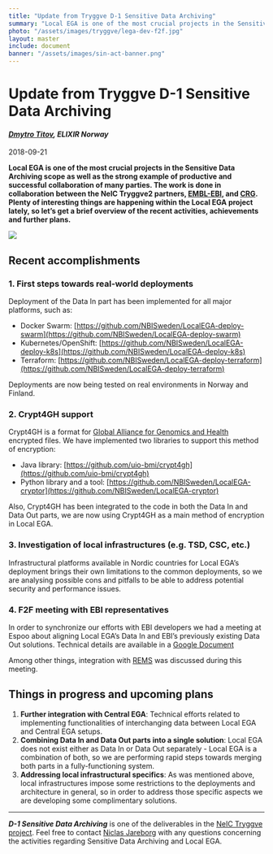 ```yaml
---
title: "Update from Tryggve D-1 Sensitive Data Archiving"
summary: "Local EGA is one of the most crucial projects in the Sensitive Data Archiving scope as well as the strong example of productive and successful collaboration of many parties. Plenty of interesting things are happening within the Local EGA project lately, so let’s get a brief overview of the recent activities, achievements and further plans."
photo: "/assets/images/tryggve/lega-dev-f2f.jpg"
layout: master
include: document
banner: "/assets/images/sin-act-banner.png"
---
```


Update from Tryggve D-1 Sensitive Data Archiving
===========================

#### _[Dmytro Titov](../../../people/dmytro-titov/), ELIXIR Norway_

2018-09-21

**Local EGA is one of the most crucial projects in the Sensitive Data Archiving scope as well as the strong example of productive and successful collaboration of many parties. The work is done in collaboration between the NeIC Tryggve2 partners, [EMBL-EBI](https://www.ebi.ac.uk/), and [CRG](http://www.crg.es/). Plenty of interesting things are happening within the Local EGA project lately, so let’s get a brief overview of the recent activities, achievements and further plans.**

<a href="../../../assets/images/tryggve/lega-dev-f2f.jpg" class="smallpic"><img src="../../../assets/images/tryggve/lega-dev-f2f.jpg"></a>

## Recent accomplishments

### 1. First steps towards real-world deployments

Deployment of the Data In part has been implemented for all major platforms, such as:
- Docker Swarm: [https://github.com/NBISweden/LocalEGA-deploy-swarm](https://github.com/NBISweden/LocalEGA-deploy-swarm)
- Kubernetes/OpenShift: [https://github.com/NBISweden/LocalEGA-deploy-k8s](https://github.com/NBISweden/LocalEGA-deploy-k8s)
- Terraform: [https://github.com/NBISweden/LocalEGA-deploy-terraform](https://github.com/NBISweden/LocalEGA-deploy-terraform) 

Deployments are now being tested on real environments in Norway and Finland. 

### 2. Crypt4GH support

Crypt4GH is a format for [Global Alliance for Genomics and Health](https://www.ga4gh.org/) encrypted files. We have implemented two libraries to support this method of encryption:

* Java library: [https://github.com/uio-bmi/crypt4gh](https://github.com/uio-bmi/crypt4gh)
* Python library and a tool: [https://github.com/NBISweden/LocalEGA-cryptor](https://github.com/NBISweden/LocalEGA-cryptor)

Also, Crypt4GH has been integrated to the code in both the Data In and Data Out parts, we are now using Crypt4GH as a main method of encryption in Local EGA. 

### 3. Investigation of local infrastructures (e.g. TSD, CSC, etc.)
Infrastructural platforms available in Nordic countries for Local EGA’s deployment brings their own limitations to the common deployments, so we are analysing possible cons and pitfalls to be able to address potential security and performance issues.  

### 4. F2F meeting with EBI representatives
In order to synchronize our efforts with EBI developers we had a meeting at Espoo about aligning Local EGA’s Data In and EBI’s previously existing Data Out solutions. Technical details are available in a [Google Document](https://docs.google.com/document/d/1DI3crNVDYnP0hUIFiFV6yCvE4ZjT1Dw_4UQ5YtZB1F8/edit?usp=sharing)

Among other things, integration with [REMS](https://confluence.csc.fi/display/REMS/Home) was discussed during this meeting.

## Things in progress and upcoming plans
1. **Further integration with Central EGA**: Technical efforts related to implementing functionalities of interchanging data between Local EGA and Central EGA setups.
2. **Combining Data In and Data Out parts into a single solution**: Local EGA does not exist either as Data In or Data Out separately - Local EGA is a combination of both, so we are performing rapid steps towards merging both parts in a fully-functioning system.
3. **Addressing local infrastructural specifics**: As was mentioned above, local infrastructures impose some restrictions to the deployments and architecture in general, so in order to address those specific aspects we are developing some complimentary solutions.

---

_**D-1 Sensitive Data Archiving**_ is one of the deliverables in the [NeIC Tryggve project](https://neic.no/tryggve/). Feel free to contact [Niclas Jareborg](../../../people/niclas-jareborg/) with any questions concerning the activities regarding Sensitive Data Archiving and Local EGA.

